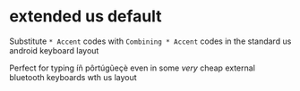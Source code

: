 # extended us default

Substitute `* Accent` codes with `Combining * Accent` codes in the standard us android keyboard layout

Perfect for typing íñ pôrtúgũeçè even in some *very* cheap external bluetooth keyboards wth us layout
